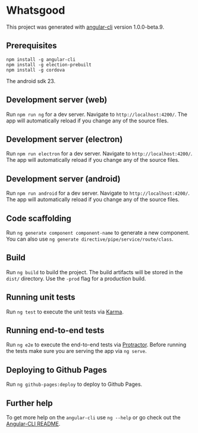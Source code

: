 # Whatsgood

This project was generated with [angular-cli](https://github.com/angular/angular-cli) version 1.0.0-beta.9.

## Prerequisites

```
npm install -g angular-cli
npm install -g election-prebuilt
npm install -g cordova
```

The android sdk 23.

## Development server (web)
Run `npm run ng` for a dev server. Navigate to `http://localhost:4200/`. The app will automatically reload if you change any of the source files.

## Development server (electron)
Run `npm run electron` for a dev server. Navigate to `http://localhost:4200/`. The app will automatically reload if you change any of the source files.

## Development server (android)
Run `npm run android` for a dev server. Navigate to `http://localhost:4200/`. The app will automatically reload if you change any of the source files.

## Code scaffolding

Run `ng generate component component-name` to generate a new component. You can also use `ng generate directive/pipe/service/route/class`.

## Build

Run `ng build` to build the project. The build artifacts will be stored in the `dist/` directory. Use the `-prod` flag for a production build.

## Running unit tests

Run `ng test` to execute the unit tests via [Karma](https://karma-runner.github.io).

## Running end-to-end tests

Run `ng e2e` to execute the end-to-end tests via [Protractor](http://www.protractortest.org/). 
Before running the tests make sure you are serving the app via `ng serve`.

## Deploying to Github Pages

Run `ng github-pages:deploy` to deploy to Github Pages.

## Further help

To get more help on the `angular-cli` use `ng --help` or go check out the [Angular-CLI README](https://github.com/angular/angular-cli/blob/master/README.md).
